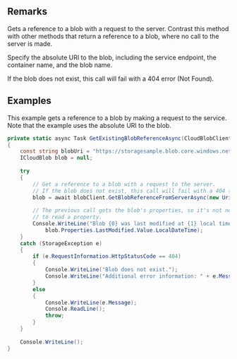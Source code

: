 ## Remarks  
 Gets a reference to a blob with a request to the server. Contrast this method with other methods that return a reference to a blob, where no call to the server is made.  
  
 Specify the absolute URI to the blob, including the service endpoint, the container name, and the blob name.  
  
 If the blob does not exist, this call will fail with a 404 error (Not Found).  
  
## Examples  
 This example gets a reference to a blob by making a request to the service. Note that the example uses the absolute URI to the blob.  
  
```c#  
private static async Task GetExistingBlobReferenceAsync(CloudBlobClient blobClient)  
{  
    const string blobUri = "https://storagesample.blob.core.windows.net/sample-container/sample-blob.txt";  
    ICloudBlob blob = null;  
  
    try  
    {  
        // Get a reference to a blob with a request to the server.  
        // If the blob does not exist, this call will fail with a 404 (Not Found).  
        blob = await blobClient.GetBlobReferenceFromServerAsync(new Uri(blobUri));  
  
        // The previous call gets the blob's properties, so it's not necessary to call FetchAttributes  
        // to read a property.  
        Console.WriteLine("Blob {0} was last modified at {1} local time.", blob.Name,  
            blob.Properties.LastModified.Value.LocalDateTime);  
    }  
    catch (StorageException e)  
    {  
        if (e.RequestInformation.HttpStatusCode == 404)  
        {  
            Console.WriteLine("Blob does not exist.");  
            Console.WriteLine("Additional error information: " + e.Message);  
        }  
        else  
        {  
            Console.WriteLine(e.Message);  
            Console.ReadLine();  
            throw;  
        }  
    }  
  
    Console.WriteLine();  
}  
  
```